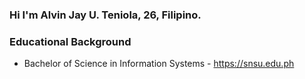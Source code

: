 ### Hi I'm Alvin Jay U. Teniola, 26, Filipino.




### Educational Background
* Bachelor of Science in Information Systems - https://snsu.edu.ph 
